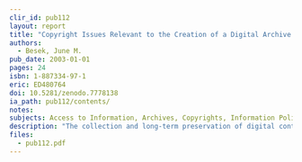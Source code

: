 ```yaml
---
clir_id: pub112
layout: report
title: "Copyright Issues Relevant to the Creation of a Digital Archive: A Preliminary Assessment"
authors: 
  - Besek, June M.
pub_date: 2003-01-01
pages: 24
isbn: 1-887334-97-1
eric: ED480764
doi: 10.5281/zenodo.7778138
ia_path: pub112/contents/
notes: 
subjects: Access to Information, Archives, Copyrights, Information Policy, Information Storage, Intellectual Property, Laws, Library Technical Processes, Ownership, Preservation
description: "The collection and long-term preservation of digital content pose challenges to the intellectual property regime within which libraries and archives are accustomed to working. How to achieve an appropriate balance between copyright owners and users is a topic of ongoing debate in legal and policy circles. This paper describes copyright rights and exceptions and highlights issues potentially involved in the creation of a nonprofit digital archive. The paper is necessarily very general, since many decisions concerning the proposed archive’s scope and operation have not yet been made. The purpose of an archive (e.g., to ensure preservation or to provide an easy and convenient means of access), its subject matter, and the manner in which it will acquire copies, as well as who will have access to the archive, from where, and under what conditions, are all factors critical to determining the copyright implications for works to be included in it. The goal of this paper is to provide basic information about the copyright law for those developing such an archive and thereby enable them to recognize areas in which it could impinge on copyright rights and to plan accordingly."
files:
  - pub112.pdf
---
```

